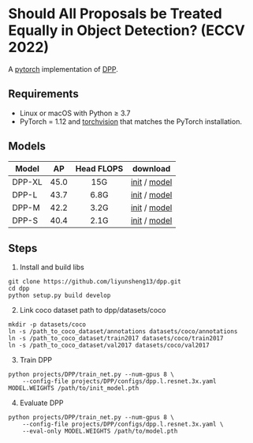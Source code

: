 # Should All Proposals be Treated Equally in Object Detection? (ECCV 2022)
A [pytorch](http://pytorch.org/) implementation of [DPP](https://arxiv.org/pdf/2207.03520.pdf).

## Requirements
- Linux or macOS with Python ≥ 3.7
- PyTorch = 1.12 and [torchvision](https://github.com/pytorch/vision/) that matches the PyTorch installation.

## Models
Model | AP | Head FLOPS |  download
--- |:---:|:---:|:---:
DPP-XL | 45.0 | 15G | [init]() / [model]()
DPP-L | 43.7 | 6.8G  |  [init]() / [model]()
DPP-M | 42.2 | 3.2G  | [init]() / [model]()
DPP-S | 40.4 | 2.1G  |  [init]() / [model]()

## Steps
1. Install and build libs
```
git clone https://github.com/liyunsheng13/dpp.git
cd dpp
python setup.py build develop
```

2. Link coco dataset path to dpp/datasets/coco
```
mkdir -p datasets/coco
ln -s /path_to_coco_dataset/annotations datasets/coco/annotations
ln -s /path_to_coco_dataset/train2017 datasets/coco/train2017
ln -s /path_to_coco_dataset/val2017 datasets/coco/val2017
```

3. Train DPP
```
python projects/DPP/train_net.py --num-gpus 8 \
    --config-file projects/DPP/configs/dpp.l.resnet.3x.yaml MODEL.WEIGHTS /path/to/init_model.pth
```

4. Evaluate DPP
```
python projects/DPP/train_net.py --num-gpus 8 \
    --config-file projects/DPP/configs/dpp.l.resnet.3x.yaml \
    --eval-only MODEL.WEIGHTS /path/to/model.pth

